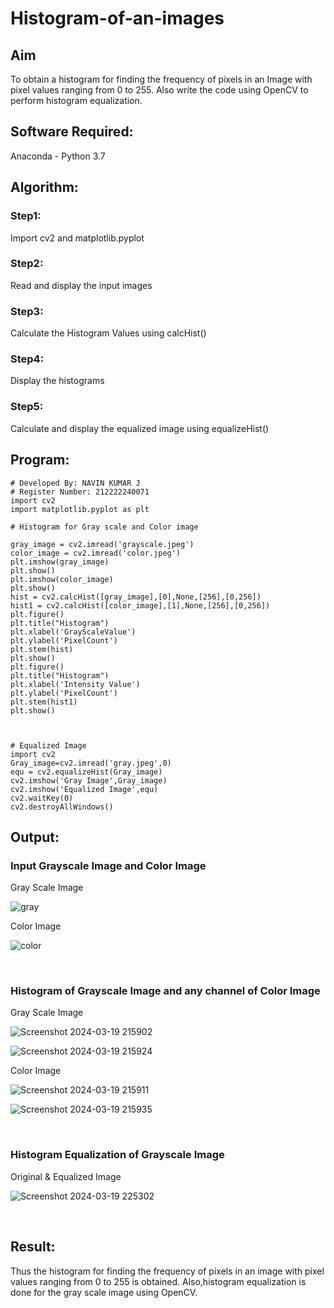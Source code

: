 # Histogram-of-an-images
## Aim
To obtain a histogram for finding the frequency of pixels in an Image with pixel values ranging from 0 to 255. Also write the code using OpenCV to perform histogram equalization.

## Software Required:
Anaconda - Python 3.7

## Algorithm:
### Step1:
Import cv2 and matplotlib.pyplot
<br>

### Step2:
Read and display the input images
<br>

### Step3:
Calculate the Histogram Values using calcHist()
<br>

### Step4:
Display the histograms
<br>

### Step5:
Calculate and display the equalized image using equalizeHist()
<br>

## Program:
```
# Developed By: NAVIN KUMAR J
# Register Number: 212222240071
import cv2
import matplotlib.pyplot as plt

# Histogram for Gray scale and Color image
 
gray_image = cv2.imread('grayscale.jpeg')
color_image = cv2.imread('color.jpeg')
plt.imshow(gray_image)
plt.show()
plt.imshow(color_image)
plt.show()
hist = cv2.calcHist([gray_image],[0],None,[256],[0,256])
hist1 = cv2.calcHist([color_image],[1],None,[256],[0,256])
plt.figure()
plt.title("Histogram")
plt.xlabel('GrayScaleValue')
plt.ylabel('PixelCount')
plt.stem(hist)
plt.show()
plt.figure()
plt.title("Histogram")
plt.xlabel('Intensity Value')
plt.ylabel('PixelCount')
plt.stem(hist1)
plt.show()



# Equalized Image
import cv2
Gray_image=cv2.imread('gray.jpeg',0)
equ = cv2.equalizeHist(Gray_image)
cv2.imshow('Gray Image',Gray_image)
cv2.imshow('Equalized Image',equ)
cv2.waitKey(0)
cv2.destroyAllWindows()

```
## Output:
### Input Grayscale Image and Color Image
Gray Scale Image

![gray](https://github.com/NavinkumarJ/Histogram-of-an-images/assets/115530758/94336f31-2f9f-4f16-a70a-06395a521c8b)


Color Image

![color](https://github.com/NavinkumarJ/Histogram-of-an-images/assets/115530758/d2d07384-c553-474b-8c1f-c8c1b874d921)


<br>

### Histogram of Grayscale Image and any channel of Color Image

Gray Scale Image

![Screenshot 2024-03-19 215902](https://github.com/NavinkumarJ/Histogram-of-an-images/assets/115530758/2f9a2fc9-2bbb-4688-9851-f51ab9bc7733)

![Screenshot 2024-03-19 215924](https://github.com/NavinkumarJ/Histogram-of-an-images/assets/115530758/fa94d1cc-c334-40d5-9824-5d6ad15342e6)


Color Image

![Screenshot 2024-03-19 215911](https://github.com/NavinkumarJ/Histogram-of-an-images/assets/115530758/95eba9a9-26b4-45fc-a57d-bbbb7cc4c62e)

![Screenshot 2024-03-19 215935](https://github.com/NavinkumarJ/Histogram-of-an-images/assets/115530758/c52af793-a25f-4baa-bf4d-5fb94629cfa7)

<br>

### Histogram Equalization of Grayscale Image

Original  & Equalized Image

![Screenshot 2024-03-19 225302](https://github.com/NavinkumarJ/Histogram-of-an-images/assets/115530758/78f9146c-f2c9-4b67-92a6-e473ae44f117)


<br>

## Result: 
Thus the histogram for finding the frequency of pixels in an image with pixel values ranging from 0 to 255 is obtained. Also,histogram equalization is done for the gray scale image using OpenCV.
